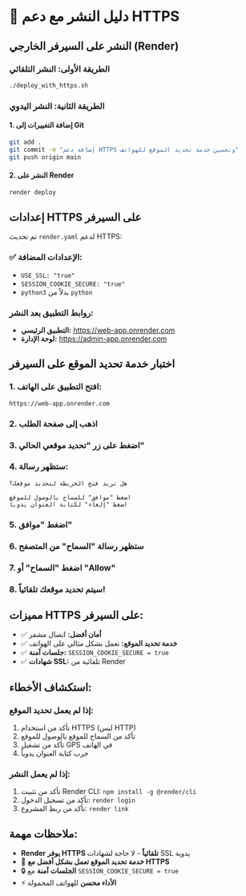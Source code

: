 # 🚀 دليل النشر مع دعم HTTPS

## النشر على السيرفر الخارجي (Render)

### الطريقة الأولى: النشر التلقائي
```bash
./deploy_with_https.sh
```

### الطريقة الثانية: النشر اليدوي

#### 1. إضافة التغييرات إلى Git
```bash
git add .
git commit -m "إضافة دعم HTTPS وتحسين خدمة تحديد الموقع للهواتف"
git push origin main
```

#### 2. النشر على Render
```bash
render deploy
```

## إعدادات HTTPS على السيرفر

تم تحديث `render.yaml` لدعم HTTPS:

### ✅ الإعدادات المضافة:
- `USE_SSL: "true"`
- `SESSION_COOKIE_SECURE: "true"`
- `python3` بدلاً من `python`

### روابط التطبيق بعد النشر:
- **التطبيق الرئيسي:** https://web-app.onrender.com
- **لوحة الإدارة:** https://admin-app.onrender.com

## اختبار خدمة تحديد الموقع على السيرفر

### 1. افتح التطبيق على الهاتف:
```
https://web-app.onrender.com
```

### 2. اذهب إلى صفحة الطلب

### 3. اضغط على زر "تحديد موقعي الحالي"

### 4. ستظهر رسالة:
```
هل تريد فتح الخريطة لتحديد موقعك؟

اضغط "موافق" للسماح بالوصول للموقع
اضغط "إلغاء" لكتابة العنوان يدوياً
```

### 5. اضغط "موافق"

### 6. ستظهر رسالة "السماح" من المتصفح

### 7. اضغط "السماح" أو "Allow"

### 8. سيتم تحديد موقعك تلقائياً!

## مميزات HTTPS على السيرفر:

- ✅ **أمان أفضل:** اتصال مشفر
- ✅ **خدمة تحديد الموقع:** تعمل بشكل مثالي على الهواتف
- ✅ **جلسات آمنة:** `SESSION_COOKIE_SECURE = true`
- ✅ **شهادات SSL:** تلقائية من Render

## استكشاف الأخطاء:

### إذا لم يعمل تحديد الموقع:
1. تأكد من استخدام HTTPS (ليس HTTP)
2. تأكد من السماح للموقع بالوصول للموقع
3. تأكد من تشغيل GPS في الهاتف
4. جرب كتابة العنوان يدوياً

### إذا لم يعمل النشر:
1. تأكد من تثبيت Render CLI: `npm install -g @render/cli`
2. تأكد من تسجيل الدخول: `render login`
3. تأكد من ربط المشروع: `render link`

## ملاحظات مهمة:

- **Render يوفر HTTPS تلقائياً** - لا حاجة لشهادات SSL يدوية
- 📱 **خدمة تحديد الموقع تعمل بشكل أفضل مع HTTPS**
- 🔒 **الجلسات آمنة** مع `SESSION_COOKIE_SECURE = true`
- ⚡ **الأداء محسن** للهواتف المحمولة
